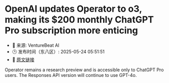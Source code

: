 # OpenAI updates Operator to o3, making its $200 monthly ChatGPT Pro subscription more enticing
- 📅 来源: VentureBeat AI
- 🕒 发布时间（东八区）: 2025-05-24 05:51:51
- 🔗 [原文链接](https://venturebeat.com/ai/openai-updates-operator-to-o3-making-its-200-monthly-chatgpt-subscription-more-enticing/)

Operator remains a research preview and is accessible only to ChatGPT Pro users. The Responses API version will continue to use GPT-4o.